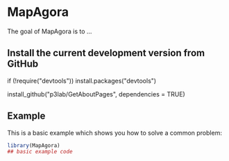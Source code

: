 
# MapAgora

<!-- badges: start -->
<!-- badges: end -->

The goal of MapAgora is to ...

## Install the current development version from GitHub

if (!require("devtools")) install.packages("devtools")

install_github("p3lab/GetAboutPages", dependencies = TRUE)

## Example

This is a basic example which shows you how to solve a common problem:

``` r
library(MapAgora)
## basic example code
```

